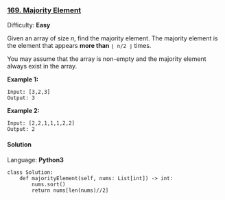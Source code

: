 ### [169\. Majority Element](https://leetcode.com/problems/majority-element/)

Difficulty: **Easy**


Given an array of size _n_, find the majority element. The majority element is the element that appears **more than** `⌊ n/2 ⌋` times.

You may assume that the array is non-empty and the majority element always exist in the array.

**Example 1:**

```
Input: [3,2,3]
Output: 3
```

**Example 2:**

```
Input: [2,2,1,1,1,2,2]
Output: 2
```


#### Solution

Language: **Python3**

```python3
class Solution:
    def majorityElement(self, nums: List[int]) -> int:
        nums.sort()
        return nums[len(nums)//2]
```